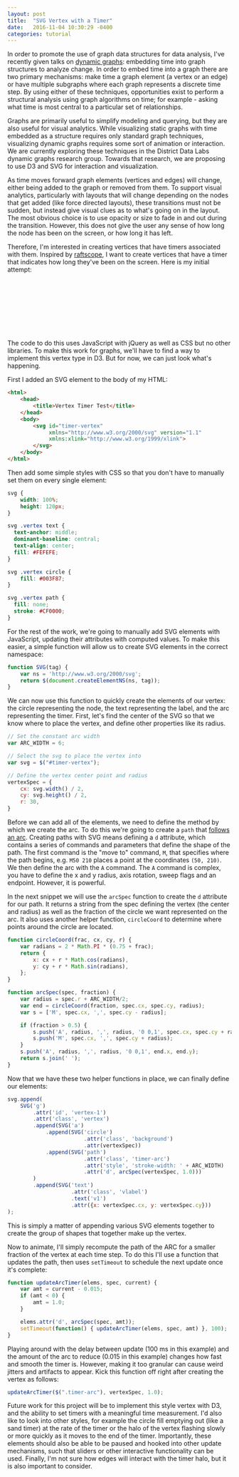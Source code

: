 ```yaml
---
layout: post
title:  "SVG Vertex with a Timer"
date:   2016-11-04 10:30:29 -0400
categories: tutorial
---
```


In order to promote the use of graph data structures for data analysis, I've recently given talks on [dynamic graphs](https://youtu.be/RgixxVpfXDY): embedding time into graph structures to analyze change. In order to embed time into a graph there are two primary mechanisms: make time a graph element (a vertex or an edge) or have multiple subgraphs where each graph represents a discrete time step. By using either of these techniques, opportunities exist to perform a structural analysis using graph algorithms on time; for example - asking what time is most central to a particular set of relationships.

Graphs are primarily useful to simplify modeling and querying, but they are also useful for visual analytics. While visualizing static graphs with time embedded as a structure requires only standard graph techniques, visualizing dynamic graphs requires some sort of animation or interaction. We are currently exploring these techniques in the District Data Labs dynamic graphs research group. Towards that research, we are proposing to use D3 and SVG for interaction and visualization.

As time moves forward graph elements (vertices and edges) will change, either being added to the graph or removed from them. To support visual analytics, particularly with layouts that will change depending on the nodes that get added (like force directed layouts), these transitions must not be sudden, but instead give visual clues as to what's going on in the layout. The most obvious choice is to use opacity or size to fade in and out during the transition. However, this does not give the user any sense of how long the node has been on the screen, or how long it has left.

Therefore, I'm interested in creating vertices that have timers associated with them. Inspired by [raftscope](https://raft.github.io/raftscope-replay/), I want to create vertices that have a timer that indicates how long they've been on the screen. Here is my initial attempt:

<style type="text/css">

    svg {
        width: 100%;
        height: 120px;
    }

    svg .vertex text {
      text-anchor: middle;
      dominant-baseline: central;
      text-align: center;
      fill: #FEFEFE;
    }

    svg .vertex circle {
        fill: #003F87;
    }

    svg .vertex path {
      fill: none;
      stroke: #CF0000;
    }


</style>

<svg id="timer-vertex"></svg>

<script
  src="https://code.jquery.com/jquery-3.1.1.slim.min.js"
  integrity="sha256-/SIrNqv8h6QGKDuNoLGA4iret+kyesCkHGzVUUV0shc="
  crossorigin="anonymous"></script>

<script type="text/javascript">

    var SVG = function(tag) {
        return $(document.createElementNS('http://www.w3.org/2000/svg', tag));
    };

    var ARC_WIDTH = 6;

    function circleCoord(frac, cx, cy, r) {
        var radians = 2 * Math.PI * (0.75 + frac);
        return {
            x: cx + r * Math.cos(radians),
            y: cy + r * Math.sin(radians),
        };
    }

    function arcSpec(spec, fraction) {
        var radius = spec.r + ARC_WIDTH/2;
        var end = circleCoord(fraction, spec.cx, spec.cy, radius);
        var s = ['M', spec.cx, ',', spec.cy - radius];

        if (fraction > 0.5) {
            s.push('A', radius, ',', radius, '0 0,1', spec.cx, spec.cy + radius);
            s.push('M', spec.cx, ',', spec.cy + radius);
        }
        s.push('A', radius, ',', radius, '0 0,1', end.x, end.y);
        return s.join(' ');
    }

    function updateArcTimer(elems, spec, current) {
        var amt = current - 0.015;
        if (amt < 0) {
            amt = 1.0;
        }

        elems.attr('d', arcSpec(spec, amt));
        setTimeout(function() { updateArcTimer(elems, spec, amt) }, 100);
    }

    $(document).ready(function() {

        var svg = $("#timer-vertex");

        vertexSpec = {
            cx: svg.width() / 2,
            cy: svg.height() / 2,
            r: 36,
        }

        // Create the vertex
        svg.append(
            SVG('g')
                .attr('id', 'vertex-1')
                .attr('class', 'vertex')
                .append(SVG('a')
                    .append(SVG('circle')
                                .attr('class', 'background')
                                .attr(vertexSpec))
                    .append(SVG('path')
                                .attr('class', 'timer-arc')
                                .attr('style', 'stroke-width: ' + ARC_WIDTH)
                                .attr('d', arcSpec(vertexSpec, 1.0)))
                )
                .append(SVG('text')
                            .attr('class', 'vlabel')
                            .text('v1')
                            .attr({x: vertexSpec.cx, y: vertexSpec.cy}))
        );

        // Animate the timer
        updateArcTimer($(".timer-arc"), vertexSpec, 1.0);

    });

</script>

The code to do this uses JavaScript with jQuery as well as CSS but no other libraries. To make this work for graphs, we'll have to find a way to implement this vertex type in D3. But for now, we can just look what's happening.

First I added an SVG element to the body of my HTML:

```html
<html>
    <head>
        <title>Vertex Timer Test</title>
    </head>
    <body>
        <svg id="timer-vertex"
             xmlns="http://www.w3.org/2000/svg" version="1.1"
             xmlns:xlink="http://www.w3.org/1999/xlink">
        </svg>
    </body>
</html>
```

Then add some simple styles with CSS so that you don't have to manually set them on every single element:

```css
svg {
    width: 100%;
    height: 120px;
}

svg .vertex text {
  text-anchor: middle;
  dominant-baseline: central;
  text-align: center;
  fill: #FEFEFE;
}

svg .vertex circle {
    fill: #003F87;
}

svg .vertex path {
  fill: none;
  stroke: #CF0000;
}
```

For the rest of the work, we're going to manually add SVG elements with JavaScript, updating their attributes with computed values. To make this easier, a simple function will allow us to create SVG elements in the correct namespace:

```javascript
function SVG(tag) {
    var ns = 'http://www.w3.org/2000/svg';
    return $(document.createElementNS(ns, tag));
}
```

We can now use this function to quickly create the elements of our vertex: the circle representing the node, the text representing the label, and the arc representing the timer. First, let's find the center of the SVG so that we know where to place the vertex, and define other properties like its radius.

```javascript
// Set the constant arc width
var ARC_WIDTH = 6;

// Select the svg to place the vertex into
var svg = $("#timer-vertex");

// Define the vertex center point and radius
vertexSpec = {
    cx: svg.width() / 2,
    cy: svg.height() / 2,
    r: 30,
}
```

Before we can add all of the elements, we need to define the method by which we create the arc. To do this we're going to create a `path` that [follows an arc](https://developer.mozilla.org/en-US/docs/Web/SVG/Tutorial/Paths#Arcs). Creating paths with SVG means defining a `d` attribute, which contains a series of commands and parameters that define the shape of the path. The first command is the "move to" command, `M`, that specifies where the path begins, e.g. `M50 210` places a point at the coordinates `(50, 210)`. We then define the arc with the `A` command. The `A` command is complex, you have to define the x and y radius, axis rotation, sweep flags and an endpoint. However, it is powerful.

In the next snippet we will use the `arcSpec` function to create the `d` attribute for our path. It returns a string from the spec defining the vertex (the center and radius) as well as the fraction of the circle we want represented on the arc. It also uses another helper function, `circleCoord` to determine where points around the circle are located.

```javascript
function circleCoord(frac, cx, cy, r) {
    var radians = 2 * Math.PI * (0.75 + frac);
    return {
        x: cx + r * Math.cos(radians),
        y: cy + r * Math.sin(radians),
    };
}

function arcSpec(spec, fraction) {
    var radius = spec.r + ARC_WIDTH/2;
    var end = circleCoord(fraction, spec.cx, spec.cy, radius);
    var s = ['M', spec.cx, ',', spec.cy - radius];

    if (fraction > 0.5) {
        s.push('A', radius, ',', radius, '0 0,1', spec.cx, spec.cy + radius);
        s.push('M', spec.cx, ',', spec.cy + radius);
    }
    s.push('A', radius, ',', radius, '0 0,1', end.x, end.y);
    return s.join(' ');
}
```

Now that we have these two helper functions in place, we can finally define our elements:

```javascript
svg.append(
    SVG('g')
        .attr('id', 'vertex-1')
        .attr('class', 'vertex')
        .append(SVG('a')
            .append(SVG('circle')
                        .attr('class', 'background')
                        .attr(vertexSpec))
            .append(SVG('path')
                        .attr('class', 'timer-arc')
                        .attr('style', 'stroke-width: ' + ARC_WIDTH)
                        .attr('d', arcSpec(vertexSpec, 1.0)))
        )
        .append(SVG('text')
                    .attr('class', 'vlabel')
                    .text('v1')
                    .attr({x: vertexSpec.cx, y: vertexSpec.cy}))
);
```

This is simply a matter of appending various SVG elements together to create the group of shapes that together make up the vertex.

Now to animate, I'll simply recompute the path of the ARC for a smaller fraction of the vertex at each time step. To do this I'll use a function that updates the path, then uses `setTimeout` to schedule the next update once it's complete:

```javascript
function updateArcTimer(elems, spec, current) {
    var amt = current - 0.015;
    if (amt < 0) {
        amt = 1.0;
    }

    elems.attr('d', arcSpec(spec, amt));
    setTimeout(function() { updateArcTimer(elems, spec, amt) }, 100);
}
```

Playing around with the delay between update (100 ms in this example) and the amount of the arc to reduce (0.015 in this example) changes how fast and smooth the timer is. However, making it too granular can cause weird jitters and artifacts to appear. Kick this function off right after creating the vertex as follows:

```javascript
updateArcTimer($(".timer-arc"), vertexSpec, 1.0);
```

Future work for this project will be to implement this style vertex with D3, and the ability to set timers with a meaningful time measurement. I'd also like to look into other styles, for example the circle fill emptying out (like a sand timer) at the rate of the timer or the halo of the vertex flashing slowly or more quickly as it moves to the end of the timer. Importantly, these elements should also be able to be paused and hooked into other update mechanisms, such that sliders or other interactive functionality can be used. Finally, I'm not sure how edges will interact with the timer halo, but it is also important to consider.
